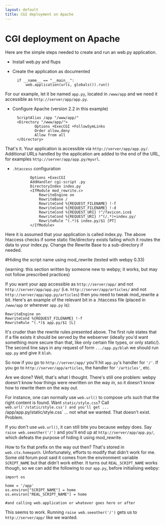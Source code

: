 ```yaml
---
layout: default
title: CGI deployment on Apache
---
```


# CGI deployment on Apache

Here are the simple steps needed to create and run an web.py application.

* Install web.py and flups

* Create the application as documented

        if __name__ == "__main__":
            web.application(urls, globals()).run()

For our example, let it be named `app.py`, located in `/www/app` and we need it accessible as `http://server/app/app.py`.

* Configure Apache (version 2.2 in this example)

        ScriptAlias /app "/www/app/"
        <Directory "/www/app/">
                Options +ExecCGI +FollowSymLinks
                Order allow,deny
                Allow from all
        </Directory>

That's it. Your application is accessible via `http://server/app/app.py/`. Additional URLs handled by the application are added to the end of the URL, for examples `http://server/app/app.py/myurl`.

* `.htaccess` configuration

              Options +ExecCGI
              AddHandler cgi-script .py
              DirectoryIndex index.py
              <IfModule mod_rewrite.c>
                  RewriteEngine on
                  RewriteBase /
                  RewriteCond %{REQUEST_FILENAME} !-f
                  RewriteCond %{REQUEST_FILENAME} !-d
                  RewriteCond %{REQUEST_URI} !^/favicon.ico$
                  RewriteCond %{REQUEST_URI} !^(/.*)+index.py/
                  RewriteRule ^(.*)$ index.py/$1 [PT]
              </IfModule>

Here it is assumed that your application is called index.py. The above htaccess checks if some static file/directory exists failing which it routes the data to your index.py. Change the Rewrite Base to a sub-directory if needed.

#Hiding the script name using mod_rewrite (tested with webpy 0.33)

(warning: this section written by someone new to webpy; it works, but may not follow prescribed practices)

If you want your app accessible as `http://server/app/` and not `http://server/app/app.py/` (i.e. `http://server/app/articles/` and not `http://server/app/app.py/articles`) then you need to tweak mod_rewrite a bit. Here's an example of the relevant bit in a .htaccess file (placed in `/www/app` or wherever `app.py` is):

    RewriteEngine on
    RewriteCond %{REQUEST_FILENAME} !-f
    RewriteRule ^(.*)$ app.py/$1 [L]

It's cruder than the rewrite rules presented above. The first rule states that if a file exists it should be served by the webserver (ideally you'd want something more secure than that, like only certain file types, or only static/). The second line says in any request of form `.../app.py/blah` we should run `app.py` and give it `blah`.

So now if you go to `http://server/app/` you'll hit `app.py`'s handler for `'/'`. If you go to `http://server/app/articles`, the handler for `'/articles'`, etc.

Are we done? Well, that's what I thought. There's still one problem: webpy doesn't know how things were rewritten on the way *in*, so it doesn't know how to rewrite them on the way *out*.

For instance, one can normally use `web.url()` to compose urls such that the right content is found. Want `static/style.css`? Call `web.url('/static/style.css') and you'll get ... `/app/app.py/static/style.css` ... not what we wanted. That doesn't exist. Problem.

If you don't use `web.url()`, it can still bite you because *webpy* does. Say `raise web.seeother('/')` and you'll end up at `http://server/app/app.py/`, which defeats the purpose of hiding it using mod_rewrite.

How to fix that prefix on the way out then? That's stored in `web.ctx.homepath`. Unfortunately, efforts to modify that didn't work for me. Some old forum post said it comes from the environment variable `SCRIPT_NAME` but that didn't work either. It turns out `REAL_SCRIPT_NAME` works though, so we can add the following to our `app.py`, before initialising webpy:

    import os

    home = '/app'
    os.environ["SCRIPT_NAME"] = home
    os.environ["REAL_SCRIPT_NAME"] = home

    #and calling web.application or whatever goes here or after

This seems to work. Running `raise web.seeother('/')` gets us to `http://server/app/` like we wanted.
